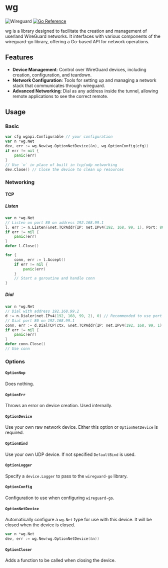 # wg

![Wireguard](https://img.shields.io/badge/wireguard-%2388171A.svg?style=for-the-badge&logo=wireguard&logoColor=white)
[![Go Reference](https://img.shields.io/badge/godoc-reference-%23007d9c.svg)](https://point-c.github.io/wg)

wg is a library designed to facilitate the creation and management of userland WireGuard networks. It interfaces with various components of the wireguard-go library, offering a Go-based API for network operations.

## Features
- **Device Management**: Control over WireGuard devices, including creation, configuration, and teardown.
- **Network Configuration**: Tools for setting up and managing a network stack that communicates through wireguard.
- **Advanced Networking**: Dial as any address inside the tunnel, allowing remote applications to see the correct remote.

## Usage

### Basic

```go
var cfg wgapi.Configurable // your configuration
var n *wg.Net
dev, err := wg.New(wg.OptionNetDevice(&n), wg.OptionConfig(cfg))
if err != nil {
	panic(err)
}
// Use `n` in place of built in tcp/udp networking
dev.Close() // Close the device to clean up resources
```

### Networking

#### TCP

##### Listen

```go
var n *wg.Net
// Listen on port 80 on address 192.168.99.1
l, err := n.Listen(&net.TCPAddr{IP: net.IPv4(192, 168, 99, 1), Port: 80})
if err != nil {
    panic(err)
}
defer l.Close()

for {
    conn, err := l.Accept()
    if err != nil {
        panic(err)
    }
    // Start a goroutine and handle conn
}
```

##### Dial

```go
var n *wg.Net
// Dial with address 192.168.99.2
d := n.Dialer(net.IPv4(192, 168, 99, 2), 0) // Recommended to use port 0, since that will dial with a random open port.
// Dial port 80 on 192.168.99.1
conn, err := d.DialTCP(ctx, &net.TCPAddr{IP: net.IPv4(192, 168, 99, 1), Port: 80})
if err != nil {
    panic(err)
}
defer conn.Close()
// Use conn
```

### Options

#### `OptionNop`

Does nothing.

#### `OptionErr`

Throws an error on device creation. Used internally.

#### `OptionDevice`

Use your own raw network device.
Either this option or `OptionNetDevice` is required.

#### `OptionBind`

Use your own UDP device.
If not specified `DefaultBind` is used.

#### `OptionLogger`

Specify a `device.Logger` to pass to the `wireguard-go` library.

#### `OptionConfig`

Configuration to use when configuring `wireguard-go`.

#### `OptionNetDevice`

Automatically configure a `wg.Net` type for use with this device.
It will be closed when the device is closed.

```go
var n *wg.Net
dev, err := wg.New(wg.OptionNetDevice(&n))
```

#### `OptionCloser`

Adds a function to be called when closing the device.